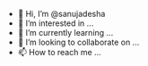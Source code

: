 - 👋 Hi, I’m @sanujadesha
- 👀 I’m interested in ...
- 🌱 I’m currently learning ...
- 💞️ I’m looking to collaborate on ...
- 📫 How to reach me ...

<!---
sanujadesha/sanujadesha is a ✨ special ✨ repository because its `README.md` (this file) appears on your GitHub profile.
You can click the Preview link to take a look at your changes.
--->
